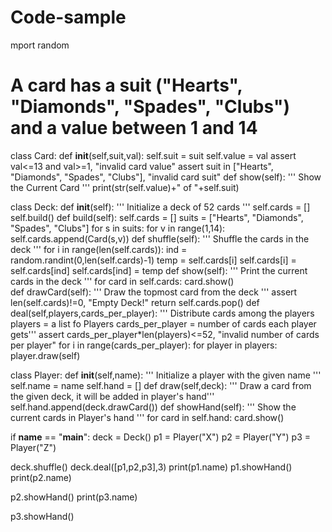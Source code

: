 # Code-sample
mport random

# A card has a suit ("Hearts", "Diamonds", "Spades", "Clubs") and a value between 1 and 14
class Card:
  def __init__(self,suit,val):
    self.suit = suit
    self.value = val
    assert val<=13 and val>=1, "invalid card value"
    assert suit in ["Hearts", "Diamonds", "Spades", "Clubs"], "invalid card suit"
  def show(self):
    ''' Show the Current Card '''
    print(str(self.value)+" of "+self.suit)


class Deck:
  def __init__(self):
    ''' Initialize a deck of 52 cards '''
    self.cards = []
    self.build()
  def build(self):
    self.cards = []
    suits = ["Hearts", "Diamonds", "Spades", "Clubs"]
    for s in suits:
      for v in range(1,14):
        self.cards.append(Card(s,v))
  def shuffle(self):
    ''' Shuffle the cards in the deck '''
    for i in range(len(self.cards)):
      ind = random.randint(0,len(self.cards)-1)
      temp = self.cards[i]
      self.cards[i] = self.cards[ind] 
      self.cards[ind] = temp
  def show(self):
    ''' Print the current cards in the deck '''
    for card in self.cards:
      card.show()  
  def drawCard(self):
    ''' Draw the topmost card from the deck '''
    assert len(self.cards)!=0, "Empty Deck!"
    return self.cards.pop()
  def deal(self,players,cards_per_player):
    ''' Distribute cards among the players 
        players = a list fo Players
        cards_per_player = number of cards each player gets'''
    assert cards_per_player*len(players)<=52, "invalid number of cards per player"
    for i in range(cards_per_player):
      for player in players:
        player.draw(self)


class Player:
  def __init__(self,name):
    ''' Initialize a player with the given name '''
    self.name = name
    self.hand = []
  def draw(self,deck):
    ''' Draw a card from the given deck, it will be added in player's hand'''
    self.hand.append(deck.drawCard())
  def showHand(self):
    ''' Show the current cards in Player's hand '''
    for card in self.hand:
      card.show()



if __name__ == "__main__":
  deck = Deck()
  p1 = Player("X")
  p2 = Player("Y")
  p3 = Player("Z")
  
  deck.shuffle()
  deck.deal([p1,p2,p3],3)
  print(p1.name)
  p1.showHand()
  print(p2.name)

  p2.showHand()
  print(p3.name)

  p3.showHand()
